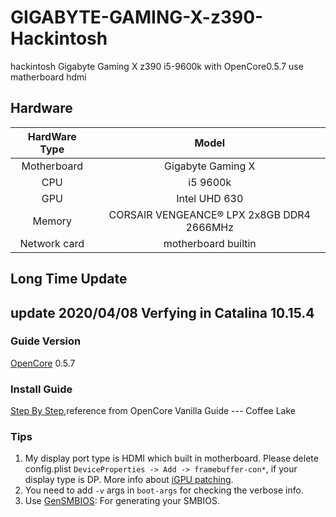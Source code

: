 # GIGABYTE-GAMING-X-z390-Hackintosh
hackintosh Gigabyte Gaming X z390 i5-9600k with OpenCore0.5.7
use matherboard hdmi

## Hardware
|HardWare Type|Model|
| :----:| :----:|
|Motherboard|Gigabyte Gaming X|
|CPU|i5 9600k|
|GPU|Intel UHD 630|
|Memory|CORSAIR VENGEANCE® LPX 2x8GB DDR4 2666MHz|
|Network card|motherboard builtin|


## Long Time Update

update 2020/04/08 Verfying in Catalina 10.15.4
------------------------------
### Guide Version
[OpenCore](https://github.com/acidanthera/OpenCorePkg/releases) 0.5.7

### Install Guide
[Step By Step](https://khronokernel-2.gitbook.io/opencore-vanilla-desktop-guide/intel-config.plist/coffee-lake),reference from  OpenCore Vanilla Guide --- Coffee Lake

### Tips
1. My display port type is HDMI which built in motherboard. Please delete config.plist `DeviceProperties -> Add -> framebuffer-con*`, if your display type is DP. More info about [iGPU patching](https://1revenger1.gitbook.io/laptop-guide/prepare-install-macos/display-configuration#intel-coffee-lake-comet-lake-14-nm).
2. You need to add `-v` args in `boot-args` for checking the verbose info.
3. Use [GenSMBIOS](https://github.com/corpnewt/GenSMBIOS): For generating your SMBIOS.


